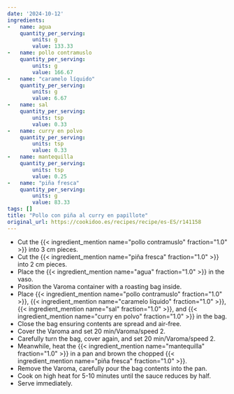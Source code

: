 ```yaml
---
date: '2024-10-12'
ingredients:
-   name: agua
    quantity_per_serving:
        units: g
        value: 133.33
-   name: pollo contramuslo
    quantity_per_serving:
        units: g
        value: 166.67
-   name: "caramelo líquido"
    quantity_per_serving:
        units: g
        value: 6.67
-   name: sal
    quantity_per_serving:
        units: tsp
        value: 0.33
-   name: curry en polvo
    quantity_per_serving:
        units: tsp
        value: 0.33
-   name: mantequilla
    quantity_per_serving:
        units: tsp
        value: 0.25
-   name: "piña fresca"
    quantity_per_serving:
        units: g
        value: 83.33
tags: []
title: "Pollo con piña al curry en papillote"
original_url: https://cookidoo.es/recipes/recipe/es-ES/r141158
---
```

- Cut the {{< ingredient_mention name="pollo contramuslo" fraction="1.0" >}} into 3 cm pieces.
- Cut the {{< ingredient_mention name="piña fresca" fraction="1.0" >}} into 2 cm pieces.
- Place the {{< ingredient_mention name="agua" fraction="1.0" >}} in the vaso.
- Position the Varoma container with a roasting bag inside.
- Place {{< ingredient_mention name="pollo contramuslo" fraction="1.0" >}}, {{< ingredient_mention name="caramelo líquido" fraction="1.0" >}}, {{< ingredient_mention name="sal" fraction="1.0" >}}, and {{< ingredient_mention name="curry en polvo" fraction="1.0" >}} in the bag.
- Close the bag ensuring contents are spread and air-free.
- Cover the Varoma and set 20 min/Varoma/speed 2.
- Carefully turn the bag, cover again, and set 20 min/Varoma/speed 2.
- Meanwhile, heat the {{< ingredient_mention name="mantequilla" fraction="1.0" >}} in a pan and brown the chopped {{< ingredient_mention name="piña fresca" fraction="1.0" >}}.
- Remove the Varoma, carefully pour the bag contents into the pan.
- Cook on high heat for 5-10 minutes until the sauce reduces by half.
- Serve immediately.